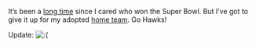 It’s been a [long
time](http://www.superbowl.com/history/recaps/game/sbxxvi) since I cared
who won the Super Bowl. But I’ve got to give it up for my adopted [home
team](http://www.seahawks.com/). Go Hawks!

Update:
![:(](http://devhawk.net/wp-includes/images/smilies/icon_sad.gif)
